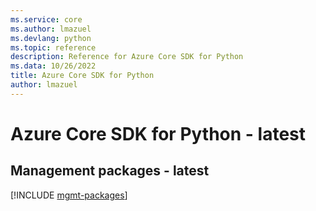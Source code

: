 ```yaml
---
ms.service: core
ms.author: lmazuel
ms.devlang: python
ms.topic: reference
description: Reference for Azure Core SDK for Python
ms.data: 10/26/2022
title: Azure Core SDK for Python
author: lmazuel
---
```

# Azure Core SDK for Python - latest

## Management packages - latest
[!INCLUDE [mgmt-packages](core-mgmt-index.md)]